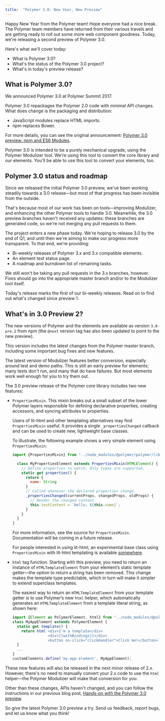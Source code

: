 ```yaml
---
title:  "Polymer 3.0: New Year, New Preview"
---
```


Happy New Year from the Polymer team! Hope everyone had a nice break. The Polymer team members have returned from their various travels and are getting ready to roll out some more web component goodness. Today, we're releasing a second preview of Polymer 3.0.

Here's what we'll cover today:

* What is Polymer 3.0? 
* What's the status of the Polymer 3.0 project?
* What's in today's preview release?

## What is Polymer 3.0?

We announced Polymer 3.0 at Polymer Summit 2017. 

Polymer 3.0 repackages the Polymer 2.0 code with minimal API changes. What does change is the packaging and distribution:

* JavaScript modules replace HTML imports.
* npm replaces Bower.

For more details, you can see the original announcement: [Polymer 3.0 preview: npm and ES6 Modules](2017-08-22-npm-modules).

Polymer 3.0 is intended to be a purely mechanical upgrade, using the Polymer Modulizer tool. We're using this tool to convert the core library and our elements. You'll be able to use this tool to convert your elements, too.

## Polymer 3.0 status and roadmap

Since we released the initial Polymer 3.0 preview, we've been working steadily towards a 3.0 release—but most of that progress has been invisible from the outside.

That's because most of our work has been on tools—improving Modulizer, and enhancing the other Polymer tools to handle 3.0. Meanwhile, the 3.0 preview branches haven't received any updates: these branches are generated code, so we're not merging any pull requests to them.

The project enters a new phase today. We're hoping to release 3.0 by the end of Q1, and until then we're aiming to make our progress more transparent. To that end, we're providing:

* Bi-weekly releases of Polymer 3.x and 3.x compatible elements.
* An element test status page. 
* A roadmap and burndown list of remaining tasks.

We still won't be taking any pull requests in the 3.x branches, however. Fixes should go into the appropriate master branch and/or to the Modulizer tool itself.

Today's release marks the first of our bi-weekly releases. Read on to find out what's changed since preview 1.

## What's in 3.0 Preview 2?

The new versions of Polymer and the elements are available as version `3.0-pre.2` from npm (the `@next` version tag has also been updated to point to the new preview).

This version includes the latest changes from the Polymer master branch, including some important bug fixes and new features.

The latest version of Modulizer features better conversion, especially around test and demo paths. This is still an early preview for elements; many tests don't run, and many that do have failures. But most elements work well enough for you to try them out.

The 3.0 preview release of the Polymer core library includes two new features:

* `PropertiesMixin`. This mixin breaks out a small subset of the lower Polymer layers responsible for defining declarative properties, creating accessors, and syncing attributes to properties. 

  Users of lit-html and other templating alternatives may find `PropertiesMixin` useful. It provides a single `_propertiesChanged` callback and can be used to create new, lightweight base classes. 

  To illustrate, the following example shows a very simple element using `PropertiesMixin`:

  ```js
  import {PropertiesMixin} from "../node_modules/@polymer/polymer/lib/mixins/properties-mixin.js"

    class MyPropertiesElement extends PropertiesMixin(HTMLElement) {
      // Define properties to watch. Only types are supported.
      static get properties() {
        return {
          name: String
        }
        // Called whenever the declared properties change. 
        _propertiesChanged(currentProps, changedProps, oldProps) {
          // Render the changed content.
          this.textContent = `Hello, ${this.name}`;
        }
      }
    }
  }
  ```

  For more information, see the source for `PropertiesMixin`. Documentation will be coming in a future release. 

  For people interested in using lit-html, an experimental base class using `PropertiesMixin` with lit-html templating is available [somewhere](https://). 

* `html` tag function. Starting with this preview, you need to return an instance of `HTMLTemplateElement` from your element’s static template getter—the option to return a string has been removed. This change makes the template type predictable, which in turn will make it simpler to extend superclass templates.

  The easiest way to return an `HTMLTemplateElement` from your template getter is to use Polymer’s new `html` helper, which automatically generates an `HTMLTemplateElement` from a template literal string, as shown here: 

  ```js
  import {Element as PolymerElement, html} from "../node_modules/@polymer/polymer/polymer-element.js"
  class MyAppElement extends PolymerElement {
    static get template() {
      return html`<div>I'm a template</div>
                  <div>[[withBindings]]</div>
                  <button on-click="clickHandler">Click me!</button>`
    }
    ...
  }
  customElements.define('my-app-element', MyAppElement);
  ```

These new features will also be released in the next minor release of 2.x. However, there's no need to manually convert your 2.x code to use the `html` helper—the Polymer Modulizer will make that conversion for you.

Other than these changes, APIs haven't changed, and you can follow the instructions in our previous blog post, [Hands-on with the Polymer 3.0 preview](2017-08-23-hands-on-30-preview).

So give the latest Polymer 3.0 preview a try. Send us feedback, report bugs, and let us know what you think!
